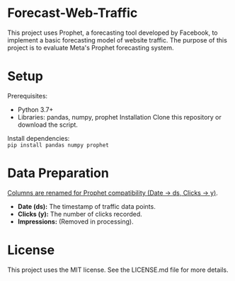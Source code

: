# Forecast-Web-Traffic

This project uses Prophet, a forecasting tool developed by Facebook, to implement a basic forecasting model of website traffic. The purpose of this project is to evaluate Meta's Prophet forecasting system.

# Setup
Prerequisites:
- Python 3.7+
- Libraries: pandas, numpy, prophet
Installation
Clone this repository or download the script. <br>

Install dependencies: <br>
```pip install pandas numpy prophet```

# Data Preparation

<ins>Columns are renamed for Prophet compatibility (Date → ds, Clicks → y)</ins>.  <br>
- **Date (ds):** The timestamp of traffic data points.
- **Clicks (y):** The number of clicks recorded.
- **Impressions:** (Removed in processing).

# License
This project uses the MIT license. See the LICENSE.md file for more details.


